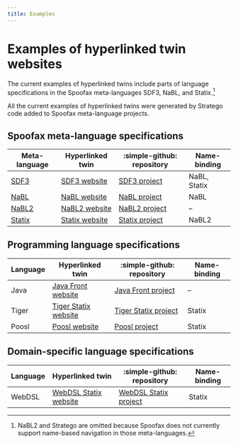 ```yaml
---
title: Examples
---
```


# Examples of hyperlinked twin websites

The current examples of hyperlinked twins include parts of language specifications in
the Spoofax meta-languages SDF3, NaBL, and Statix.[^nabl2]

All the current examples of hyperlinked twins were generated by Stratego code
added to Spoofax meta-language projects.

[^nabl2]: NaBL2 and Stratego are omitted because Spoofax does not currently support 
    name-based navigation in those meta-languages.

## Spoofax meta-language specifications

Meta-language | Hyperlinked twin | :simple-github: repository | Name-binding
--------------|------------------|----------------------------|-------------
[SDF3]        | [SDF3 website]   | [SDF3 project]             | NaBL, Statix
[NaBL]        | [NaBL website]   | [NaBL project]             | NaBL
[NaBL2]       | [NaBL2 website]  | [NaBL2 project]            | –
[Statix]      | [Statix website] | [Statix project]           | NaBL2

## Programming language specifications

Language | Hyperlinked twin       | :simple-github: repository | Name-binding
---------|------------------------|----------------------------|-------------
Java     | [Java Front website]   | [Java Front project]       | –
Tiger    | [Tiger Statix website] | [Tiger Statix project]     | Statix
Poosl    | [Poosl website]        | [Poosl project]            | Statix

## Domain-specific language specifications

Language | Hyperlinked twin        | :simple-github: repository | Name-binding
---------|-------------------------|----------------------------|-------------
WebDSL   | [WebDSL Statix website] | [WebDSL Statix project]    | Statix

[metaborg]: https://github.com/metaborg

[SDF3]: https://spoofax.dev/references/sdf3/
[SDF3 website]: https://pdmosses.github.io/sdf/org.metaborg.meta.lang.template
[SDF3 project]: https://github.com/metaborg/sdf/tree/master/org.metaborg.meta.lang.template

[NaBL]: https://www.metaborg.org/en/latest/source/langdev/meta/lang/nabl2/nabl.html
[NaBL website]: https://pdmosses.github.io/nabl/org.metaborg.meta.lang.nabl
[NaBL project]: https://github.com/metaborg/nabl/tree/master/org.metaborg.meta.lang.nabl

[NaBL2]: https://www.metaborg.org/en/latest/source/langdev/meta/lang/nabl2/index.html
[NaBL2 website]: https://pdmosses.github.io/nabl/nabl2.lang
[NaBL2 project]: https://github.com/metaborg/nabl/tree/master/nabl2.lang

[Statix]: https://spoofax.dev/references/statix/
[Statix website]: https://pdmosses.github.io/nabl/statix.lang
[Statix project]: https://github.com/metaborg/nabl/tree/master/statix.lang

[Java Front website]: https://pdmosses.github.io/java-front/lang.java
[Java Front project]: https://github.com/metaborg/java-front/tree/master/lang.java

[metaborgcube]: https://github.com/metaborgcube

[Tiger Statix website]: https://pdmosses.github.io/metaborg-tiger/org.metaborg.lang.tiger.statix
[Tiger Statix project]: https://github.com/metaborgcube/metaborg-tiger/tree/master/org.metaborg.lang.tiger.statix

[Poosl website]: https://pdmosses.github.io/metaborg-poosl/org.metaborg.lang.poosl
[Poosl project]: https://github.com/metaborgcube/metaborg-poosl/tree/master/org.metaborg.lang.poosl

[WebDSL Statix website]: https://pdmosses.github.io/webdsl-statix/webdslstatix
[WebDSL Statix project]: https://github.com/webdsl/webdsl-statix/tree/master/webdslstatix
